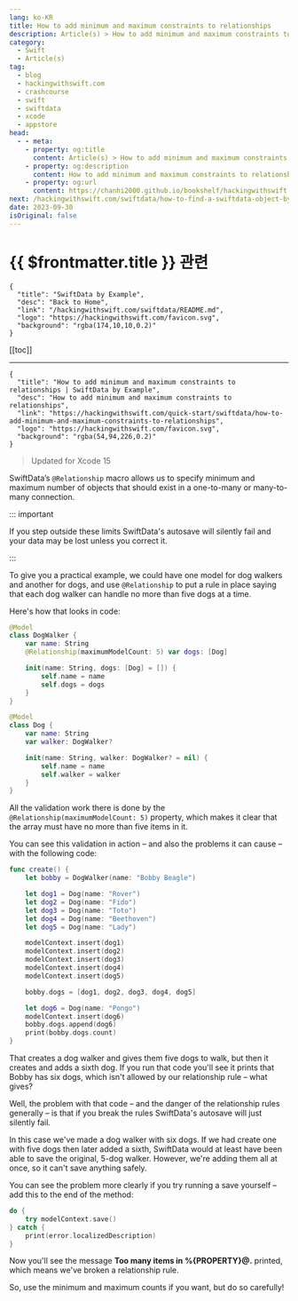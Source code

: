 ```yaml
---
lang: ko-KR
title: How to add minimum and maximum constraints to relationships
description: Article(s) > How to add minimum and maximum constraints to relationships
category:
  - Swift
  - Article(s)
tag: 
  - blog
  - hackingwithswift.com
  - crashcourse
  - swift
  - swiftdata
  - xcode
  - appstore
head:
  - - meta:
    - property: og:title
      content: Article(s) > How to add minimum and maximum constraints to relationships
    - property: og:description
      content: How to add minimum and maximum constraints to relationships
    - property: og:url
      content: https://chanhi2000.github.io/bookshelf/hackingwithswift.com/swiftdata/how-to-add-minimum-and-maximum-constraints-to-relationships.html
next: /hackingwithswift.com/swiftdata/how-to-find-a-swiftdata-object-by-its-identifier.md
date: 2023-09-30
isOriginal: false
---
```


# {{ $frontmatter.title }} 관련

```component VPCard
{
  "title": "SwiftData by Example",
  "desc": "Back to Home",
  "link": "/hackingwithswift.com/swiftdata/README.md",
  "logo": "https://hackingwithswift.com/favicon.svg",
  "background": "rgba(174,10,10,0.2)"
}
```

[[toc]]

---

```component VPCard
{
  "title": "How to add minimum and maximum constraints to relationships | SwiftData by Example",
  "desc": "How to add minimum and maximum constraints to relationships",
  "link": "https://hackingwithswift.com/quick-start/swiftdata/how-to-add-minimum-and-maximum-constraints-to-relationships", 
  "logo": "https://hackingwithswift.com/favicon.svg",
  "background": "rgba(54,94,226,0.2)"
}
```

> Updated for Xcode 15

SwiftData’s `@Relationship` macro allows us to specify minimum and maximum number of objects that should exist in a one-to-many or many-to-many connection. 

::: important

If you step outside these limits SwiftData's autosave will silently fail and your data may be lost unless you correct it.

:::

To give you a practical example, we could have one model for dog walkers and another for dogs, and use `@Relationship` to put a rule in place saying that each dog walker can handle no more than five dogs at a time.

Here's how that looks in code:

```swift
@Model
class DogWalker {
    var name: String
    @Relationship(maximumModelCount: 5) var dogs: [Dog]

    init(name: String, dogs: [Dog] = []) {
        self.name = name
        self.dogs = dogs
    }
}

@Model
class Dog {
    var name: String
    var walker: DogWalker?

    init(name: String, walker: DogWalker? = nil) {
        self.name = name
        self.walker = walker
    }
}
```

All the validation work there is done by the `@Relationship(maximumModelCount: 5)` property, which makes it clear that the array must have no more than five items in it.

You can see this validation in action – and also the problems it can cause – with the following code:

```swift
func create() {
    let bobby = DogWalker(name: "Bobby Beagle")

    let dog1 = Dog(name: "Rover")
    let dog2 = Dog(name: "Fido")
    let dog3 = Dog(name: "Toto")
    let dog4 = Dog(name: "Beethoven")
    let dog5 = Dog(name: "Lady")

    modelContext.insert(dog1)
    modelContext.insert(dog2)
    modelContext.insert(dog3)
    modelContext.insert(dog4)
    modelContext.insert(dog5)

    bobby.dogs = [dog1, dog2, dog3, dog4, dog5]

    let dog6 = Dog(name: "Pongo")
    modelContext.insert(dog6)
    bobby.dogs.append(dog6)
    print(bobby.dogs.count)
}
```

That creates a dog walker and gives them five dogs to walk, but then it creates and adds a sixth dog. If you run that code you'll see it prints that Bobby has six dogs, which isn't allowed by our relationship rule – what gives?

Well, the problem with that code – and the danger of the relationship rules generally – is that if you break the rules SwiftData's autosave will just silently fail.

In this case we've made a dog walker with six dogs. If we had create one with five dogs then later added a sixth, SwiftData would at least have been able to save the original, 5-dog walker. However, we're adding them all at once, so it can't save anything safely.

You can see the problem more clearly if you try running a save yourself – add this to the end of the method:

```swift
do {
    try modelContext.save()
} catch {
    print(error.localizedDescription)
}
```

Now you'll see the message **Too many items in %{PROPERTY}@.** printed, which means we've broken a relationship rule.

So, use the minimum and maximum counts if you want, but do so carefully!

